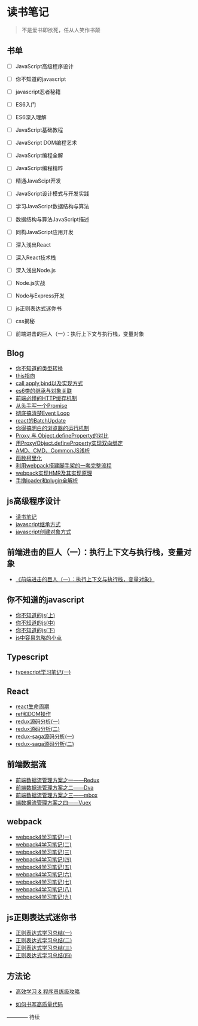 # 读书笔记

 > 不是爱书即欲死，任从人笑作书颠

 ## 书单 
  - [ ] JavaScript高级程序设计
  - [ ] 你不知道的javascript
  - [ ] javascript忍者秘籍
  - [ ] ES6入门
  - [ ] ES6深入理解
  - [ ] JavaScript基础教程
  - [ ] JavaScript DOM编程艺术
  - [ ] JavaScript编程全解
  - [ ] JavaScript编程精粹
  - [ ] 精通JavaScipt开发
  - [ ] JavaScript设计模式与开发实践 
  - [ ] 学习JavaScript数据结构与算法
  - [ ] 数据结构与算法JavaScript描述
  - [ ] 同构JavaScript应用开发
  - [ ] 深入浅出React
  - [ ] 深入React技术栈
  - [ ] 深入浅出Node.js
  - [ ] Node.js实战
  - [ ] Node与Express开发
  - [ ] js正则表达式迷你书
  - [ ] css揭秘
  - [ ] 前端进击的巨人（一）：执行上下文与执行栈，变量对象


## Blog
 * [你不知道的类型转换](https://github.com/LuoShengMen/StudyNotes/issues/381)
 * [this指向](https://github.com/LuoShengMen/StudyNotes/issues/25)
 * [call,apply,bind以及实现方式](https://github.com/LuoShengMen/StudyNotes/issues/28)
 * [es6类的继承与对象关联](https://github.com/LuoShengMen/StudyNotes/issues/27)
 * [前端必懂的HTTP缓存机制](https://github.com/LuoShengMen/StudyNotes/issues/167)
 * [从头手写一个Promise](https://github.com/LuoShengMen/StudyNotes/issues/280)
 * [彻底搞清楚Event Loop](https://github.com/LuoShengMen/StudyNotes/issues/278)
 * [react的BatchUpdate](https://github.com/LuoShengMen/StudyNotes/issues/445)
 * [你得搞明白的浏览器的运行机制](https://github.com/LuoShengMen/StudyNotes/issues/448)
 * [Proxy 与 Object.defineProperty的对比](https://github.com/LuoShengMen/StudyNotes/issues/455)
 * [用Proxy/Object.defineProperty实现双向绑定](https://github.com/LuoShengMen/StudyNotes/issues/474)
 * [AMD、CMD、CommonJS浅析](https://github.com/LuoShengMen/StudyNotes/issues/479)
 * [函数柯里化](https://github.com/LuoShengMen/StudyNotes/issues/481)
 * [利用webpack搭建脚手架的一套完整流程](https://github.com/LuoShengMen/StudyNotes/issues/535)
 * [webpack实现HMR及其实现原理](https://github.com/LuoShengMen/StudyNotes/issues/492)
 * [手撸loader和plugin全解析](https://github.com/LuoShengMen/StudyNotes/issues/553)


## js高级程序设计

 * [读书笔记](https://github.com/LuoShengMen/StudyNotes/issues/226)
 * [javascript继承方式](https://github.com/LuoShengMen/StudyNotes/issues/227)
 * [javascript创建对象方式](https://github.com/LuoShengMen/StudyNotes/issues/228)

## 前端进击的巨人（一）：执行上下文与执行栈，变量对象

- [《前端进击的巨人（一）：执行上下文与执行栈，变量对象》](https://segmentfault.com/a/1190000017890535)

## 你不知道的javascript

 * [你不知道的js(上)](https://github.com/LuoShengMen/StudyNotes/issues/224)
 * [你不知道的js(中)](https://github.com/LuoShengMen/StudyNotes/issues/225)
 * [你不知道的js(下)](https://github.com/LuoShengMen/StudyNotes/issues/80)
 * [js中容易忽略的小点](https://github.com/LuoShengMen/StudyNotes/issues/26)

## Typescript
* [typescript学习笔记(一)](https://github.com/LuoShengMen/StudyNotes/issues/545)

## React
 * [react生命周期](https://github.com/LuoShengMen/StudyNotes/issues/13)
 * [ref和DOM操作](https://github.com/LuoShengMen/StudyNotes/issues/14)
 * [redux源码分析(一)](https://github.com/LuoShengMen/StudyNotes/issues/169)
 * [redux源码分析(二)](https://github.com/LuoShengMen/StudyNotes/issues/170)
 * [redux-saga源码分析(一)](https://github.com/LuoShengMen/StudyNotes/issues/256)
 * [redux-saga源码分析(二)](https://github.com/LuoShengMen/StudyNotes/issues/257)

## 前端数据流
* [前端数据流管理方案之一——Redux](https://github.com/LuoShengMen/StudyNotes/issues/250)
* [前端数据流管理方案之二——Dva](https://github.com/LuoShengMen/StudyNotes/issues/252)
* [前端数据流管理方案之三——mbox](https://github.com/LuoShengMen/StudyNotes/issues/249)
* [端数据流管理方案之四——Vuex](https://github.com/LuoShengMen/StudyNotes/issues/251)

## webpack
* [webpack4学习笔记(一)](https://github.com/LuoShengMen/StudyNotes/issues/383)
* [webpack4学习笔记(二)](https://github.com/LuoShengMen/StudyNotes/issues/446)
* [webpack4学习笔记(三)](https://github.com/LuoShengMen/StudyNotes/issues/449)
* [webpack4学习笔记(四)](https://github.com/LuoShengMen/StudyNotes/issues/457)
* [webpack4学习笔记(五)](https://github.com/LuoShengMen/StudyNotes/issues/467)
* [webpack4学习笔记(六)](https://github.com/LuoShengMen/StudyNotes/issues/480)
* [webpack4学习笔记(七)](https://github.com/LuoShengMen/StudyNotes/issues/486)
* [webpack4学习笔记(八)](https://github.com/LuoShengMen/StudyNotes/issues/487)
* [webpack4学习笔记(九)](https://github.com/LuoShengMen/StudyNotes/issues/488)

## js正则表达式迷你书
 * [正则表达式学习总结(一)](https://github.com/LuoShengMen/StudyNotes/issues/165)
 * [正则表达式学习总结(二)](https://github.com/LuoShengMen/StudyNotes/issues/166)
 * [正则表达式学习总结(三)](https://github.com/LuoShengMen/StudyNotes/issues/168)
 * [正则表达式学习总结(四)](https://github.com/LuoShengMen/StudyNotes/issues/173)

## 方法论
- [高效学习 & 程序员练级攻略](https://www.yuque.com/fe9/basic/qvoo0d)
* [如何书写高质量代码](https://github.com/LuoShengMen/StudyNotes/issues/456)

———— 待续
